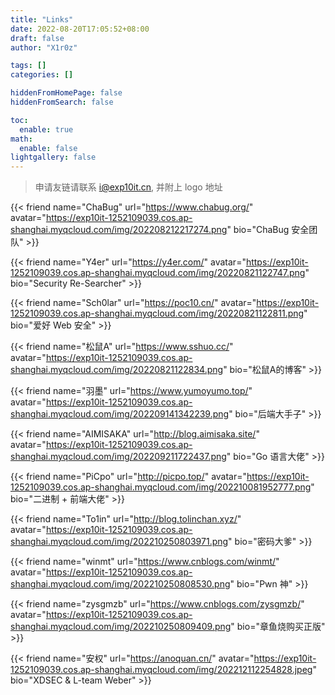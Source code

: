 ```yaml
---
title: "Links"
date: 2022-08-20T17:05:52+08:00
draft: false
author: "X1r0z"

tags: []
categories: []

hiddenFromHomePage: false
hiddenFromSearch: false

toc:
  enable: true
math:
  enable: false
lightgallery: false
---
```


> 申请友链请联系 [i@exp10it.cn](mailto:i@exp10it.cn), 并附上 logo 地址

{{< friend name="ChaBug" url="https://www.chabug.org/" avatar="https://exp10it-1252109039.cos.ap-shanghai.myqcloud.com/img/202208212217274.png" bio="ChaBug 安全团队" >}}

{{< friend name="Y4er" url="https://y4er.com/" avatar="https://exp10it-1252109039.cos.ap-shanghai.myqcloud.com/img/20220821122747.png" bio="Security Re-Searcher" >}}

{{< friend name="Sch0lar" url="https://poc10.cn/" avatar="https://exp10it-1252109039.cos.ap-shanghai.myqcloud.com/img/20220821122811.png" bio="爱好 Web 安全" >}}

{{< friend name="松鼠A" url="https://www.sshuo.cc/" avatar="https://exp10it-1252109039.cos.ap-shanghai.myqcloud.com/img/20220821122834.png" bio="松鼠A的博客" >}}

{{< friend name="羽墨" url="https://www.yumoyumo.top/" avatar="https://exp10it-1252109039.cos.ap-shanghai.myqcloud.com/img/202209141342239.png" bio="后端大手子" >}}

{{< friend name="AIMISAKA" url="http://blog.aimisaka.site/" avatar="https://exp10it-1252109039.cos.ap-shanghai.myqcloud.com/img/202209211722437.png" bio="Go 语言大佬" >}}

{{< friend name="PiCpo" url="http://picpo.top/" avatar="https://exp10it-1252109039.cos.ap-shanghai.myqcloud.com/img/202210081952777.png" bio="二进制 + 前端大佬" >}}

{{< friend name="To1in" url="http://blog.tolinchan.xyz/" avatar="https://exp10it-1252109039.cos.ap-shanghai.myqcloud.com/img/202210250803971.png" bio="密码大爹" >}}

{{< friend name="winmt" url="https://www.cnblogs.com/winmt/" avatar="https://exp10it-1252109039.cos.ap-shanghai.myqcloud.com/img/202210250808530.png" bio="Pwn 神" >}}

{{< friend name="zysgmzb" url="https://www.cnblogs.com/zysgmzb/" avatar="https://exp10it-1252109039.cos.ap-shanghai.myqcloud.com/img/202210250809409.png" bio="章鱼烧购买正版" >}}

{{< friend name="安权" url="https://anoquan.cn/" avatar="https://exp10it-1252109039.cos.ap-shanghai.myqcloud.com/img/202212112254828.jpeg" bio="XDSEC & L-team Weber" >}}